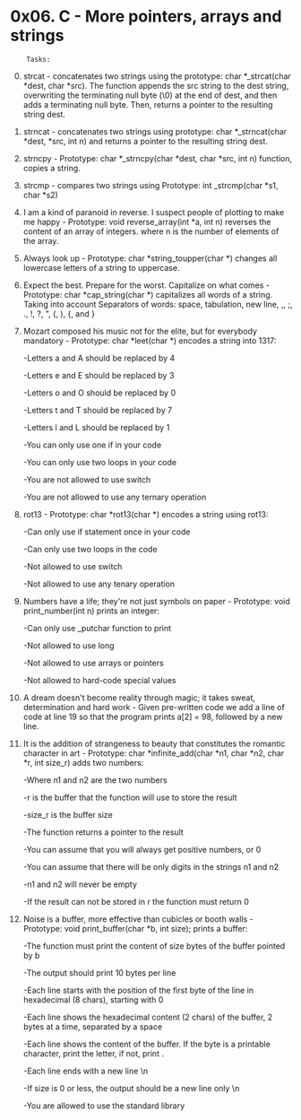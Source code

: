 # 0x06. C - More pointers, arrays and strings

		Tasks:

0. strcat - concatenates two strings using the prototype: char *_strcat(char *dest, char *src). The function appends the src string to the dest string, overwriting the terminating null byte (\0) at the end of dest, and then adds a terminating null byte. Then, returns a pointer to the resulting string dest.
1. strncat - concatenates two strings using prototype: char *_strncat(char *dest, *src, int n) and returns a pointer to the resulting string dest.
2. strncpy - Prototype: char *_strncpy(char *dest, char *src, int n) function, copies a string.
3. strcmp - compares two strings using Prototype: int _strcmp(char *s1, char *s2)
4. I am a kind of paranoid in reverse. I suspect people of plotting to make me happy - Prototype: void reverse_array(int *a, int n) reverses the content of an array of integers. where n is the number of elements of the array.
5. Always look up - Prototype: char *string_toupper(char *) changes all lowercase letters of a string to uppercase.
6. Expect the best. Prepare for the worst. Capitalize on what comes - Prototype: char *cap_string(char *) capitalizes all words of a string. Taking into account Separators of words: space, tabulation, new line, ,, ;, ., !, ?, ", (, ), {, and }
7. Mozart composed his music not for the elite, but for everybody
mandatory - Prototype: char *leet(char *) encodes a string into 1317:

	-Letters a and A should be replaced by 4

	-Letters e and E should be replaced by 3

	-Letters o and O should be replaced by 0

	-Letters t and T should be replaced by 7

	-Letters l and L should be replaced by 1

	-You can only use one if in your code

	-You can only use two loops in your code

	-You are not allowed to use switch

	-You are not allowed to use any ternary operation

8. rot13 - Prototype: char *rot13(char *) encodes a string using rot13:

	-Can only use if statement once in your code
	
	-Can only use two loops in the code

	-Not allowed to use switch

	-Not allowed to use any tenary operation

9. Numbers have a life; they're not just symbols on paper - Prototype: void print_number(int n) prints an integer:

	-Can only use _putchar function to print

	-Not allowed to use long

	-Not allowed to use arrays or pointers

	-Not allowed to hard-code special values
10. A dream doesn't become reality through magic; it takes sweat, determination and hard work - Given pre-written code we add a line of code at line 19 so that the program prints a[2] = 98, followed by a new line.
11. It is the addition of strangeness to beauty that constitutes the romantic character in art - Prototype: char *infinite_add(char *n1, char *n2, char *r, int size_r) adds two numbers:


	-Where n1 and n2 are the two numbers
	

	-r is the buffer that the function will use to store the result


	-size_r is the buffer size


	-The function returns a pointer to the result


	-You can assume that you will always get positive numbers, or 0


	-You can assume that there will be only digits in the strings n1 and n2


	-n1 and n2 will never be empty


	-If the result can not be stored in r the function must return 0


12. Noise is a buffer, more effective than cubicles or booth walls - Prototype: void print_buffer(char *b, int size); prints a buffer:


	-The function must print the content of size bytes of the buffer pointed by b


	-The output should print 10 bytes per line


	-Each line starts with the position of the first byte of the line in hexadecimal (8 chars), starting with 0


	-Each line shows the hexadecimal content (2 chars) of the buffer, 2 bytes at a time, separated by a space


	-Each line shows the content of the buffer. If the byte is a printable character, print the letter, if not, print .


	-Each line ends with a new line \n


	-If size is 0 or less, the output should be a new line only \n


	-You are allowed to use the standard library

